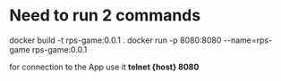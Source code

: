 # Need to run 2 commands

 docker build -t rps-game:0.0.1 .
 docker run -p 8080:8080 --name=rps-game rps-game:0.0.1

for connection to the App use it  **telnet {host} 8080**
